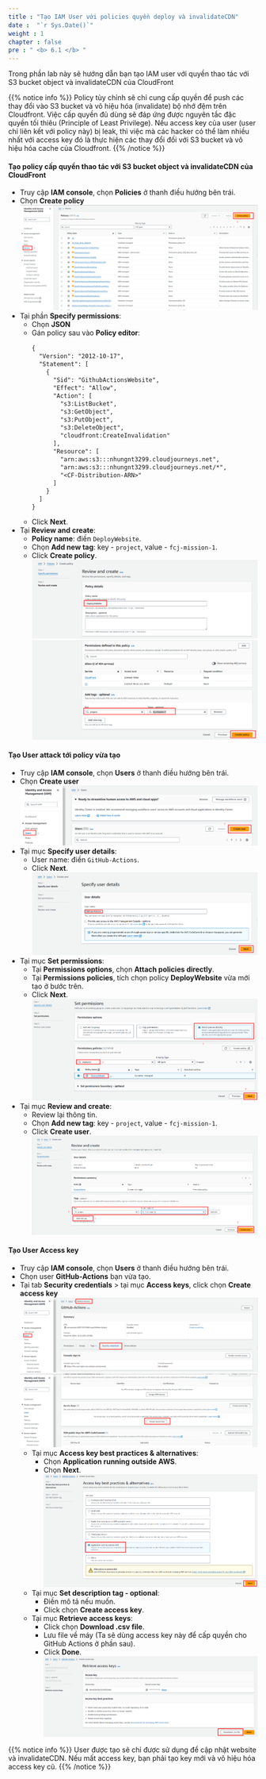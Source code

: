 ```yaml
---
title : "Tạo IAM User với policies quyền deploy và invalidateCDN"
date :  "`r Sys.Date()`" 
weight : 1 
chapter : false
pre : " <b> 6.1 </b> "
---
```


Trong phần lab này sẽ hướng dẫn bạn tạo IAM user với quyền thao tác với S3 bucket object và invalidateCDN của CloudFront

{{% notice info %}}
Policy tùy chỉnh sẽ chỉ cung cấp quyền để push các thay đổi vào S3 bucket và vô hiệu hóa (invalidate) bộ nhớ đệm trên Cloudfront. Việc cấp quyền đủ dùng sẽ đáp ứng được nguyên tắc đặc quyền tối thiêu (Principle of Least Privilege). Nếu access key của user (user chỉ liên kết với policy này) bị leak, thì việc mà các hacker có thể làm nhiều nhất với access key đó là thực hiện các thay đổi đối với S3 bucket và vô hiệu hóa cache của Cloudfront.
{{% /notice %}}

#### Tạo policy cấp quyền thao tác với S3 bucket object và invalidateCDN của CloudFront
  * Truy cập **IAM console**, chọn **Policies** ở thanh điều hướng bên trái.
  * Chọn **Create policy**
    ![iam](/images/6.auto-deploy/001-IAM-create-policy.png)
  * Tại phần **Specify permissions**:
    - Chọn **JSON**
    - Gán policy sau vào **Policy editor**:
      ```
      {
        "Version": "2012-10-17",
        "Statement": [
          {
            "Sid": "GithubActionsWebsite",
            "Effect": "Allow",
            "Action": [
              "s3:ListBucket",
              "s3:GetObject",
              "s3:PutObject",
              "s3:DeleteObject",
              "cloudfront:CreateInvalidation"
            ],
            "Resource": [
              "arn:aws:s3:::nhungnt3299.cloudjourneys.net",
              "arn:aws:s3:::nhungnt3299.cloudjourneys.net/*",
              "<CF-Distribution-ARN>"
            ]
          }
        ]
      }
      ```
    - Click **Next**.
  * Tại **Review and create**:
    - **Policy name**: điền `DeployWebsite`.
    - Chọn **Add new tag**: key - `project`, value - `fcj-mission-1`.
    - Click **Create policy**.
    ![iam](/images/6.auto-deploy/002-IAM-create-policy.png)
    ![iam](/images/6.auto-deploy/003-IAM-create-policy.png)

#### Tạo User attack tới policy vừa tạo
  * Truy cập **IAM console**, chọn **Users** ở thanh điều hướng bên trái.
  * Chọn **Create user**
    ![iam](/images/6.auto-deploy/004-IAM-create-user.png)
  * Tại mục **Specify user details**:
    - User name: điền `GitHub-Actions`.
    - Click **Next**.
      ![iam](/images/6.auto-deploy/005-IAM-create-user.png)
  * Tại mục **Set permissions**:
    - Tại **Permissions options**, chọn **Attach policies directly**.
    - Tại **Permissions policies**, tích chọn policy **DeployWebsite** vừa mới tạo ở bước trên.
    - Click **Next**.
      ![iam](/images/6.auto-deploy/006-IAM-create-user.png)
  * Tại mục **Review and create**:
    - Review lại thông tin.
    - Chọn **Add new tag**: key - `project`, value - `fcj-mission-1`.
    - Click **Create user**.
      ![iam](/images/6.auto-deploy/007-IAM-create-user.png)

#### Tạo User Access key
  * Truy cập **IAM console**, chọn **Users** ở thanh điều hướng bên trái.
  * Chọn user **GitHub-Actions** bạn vừa tạo.
  * Tại tab **Security credentials** > tại mục **Access keys**, click chọn **Create access key**
    ![iam](/images/6.auto-deploy/009-IAM-create-access-key.png)
    ![iam](/images/6.auto-deploy/010-IAM-create-access-key.png)
    - Tại mục **Access key best practices & alternatives**:
      + Chọn **Application running outside AWS**.
      + Chọn **Next**.
      ![iam](/images/6.auto-deploy/011-IAM-create-access-key.png)
    - Tại mục **Set description tag - optional**:
      + Điền mô tả nếu muốn.
      + Click chọn **Create access key**.
    - Tại mục **Retrieve access keys**:
      + Click chọn **Download .csv file**.
      + Lưu file về máy (Ta sẽ dùng access key này để cấp quyền cho GitHub Actions ở phần sau).
      + Click **Done**.
      ![iam](/images/6.auto-deploy/012-IAM-create-access-key.png)


{{% notice info %}}
User được tạo sẽ chỉ được sử dụng để cập nhật website và invalidateCDN. Nếu mất access key, bạn phải tạo key mới và vô hiệu hóa access key cũ.
{{% /notice %}}